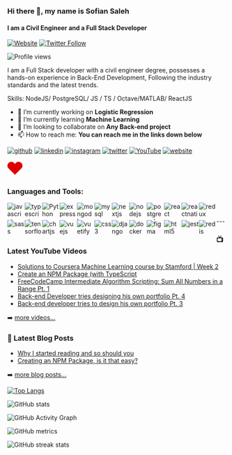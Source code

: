 ### Hi there 👋, my name is Sofian Saleh
#### I am a Civil Engineer and  a Full Stack Developer


[![Website](https://img.shields.io/website?label=sofian-saleh.netlify.app&style=for-the-badge&url=https%3A%2F%2Fcodestackr.com)](https://sofian-saleh.netlify.app)
[![Twitter Follow](https://img.shields.io/twitter/follow/SofianSaleh11?color=1DA1F2&logo=twitter&style=for-the-badge)](https://twitter.com/intent/follow?screen_name=SofianSaleh11)

![Profile views](https://gpvc.arturio.dev/SofianSaleh)  
<!--
[![trophy](https://github-profile-trophy.vercel.app/?username=SofianSaleh&theme=onedark)](https://github.com/ryo-ma/github-profile-trophy) -->

I am a Full Stack developer with a civil engineer degree, possesses a hands-on experience in Back-End Development, Following the industry standards and the latest trends.

Skills: NodeJS/ PostgreSQL/ JS / TS / Octave/MATLAB/ ReactJS 

- 🔭 I’m currently working on **Logistic Regression** 
- 🌱 I’m currently learning **Machine Learning** 
- 👯 I’m looking to collaborate on **Any Back-end project** 
- 📫 How to reach me: **You can reach me in the links down below** 

<!--START_SECTION:waka-->
<!--END_SECTION:waka-->


[<img src='https://cdn.jsdelivr.net/npm/simple-icons@3.0.1/icons/github.svg' alt='github' height='40'>](https://github.com/SofianSaleh)  [<img src='https://cdn.jsdelivr.net/npm/simple-icons@3.0.1/icons/linkedin.svg' alt='linkedin' height='40'>](https://www.linkedin.com/in/sofian-saleh/)  [<img src='https://cdn.jsdelivr.net/npm/simple-icons@3.0.1/icons/instagram.svg' alt='instagram' height='40'>](https://www.instagram.com/sofianappdev/)  [<img src='https://cdn.jsdelivr.net/npm/simple-icons@3.0.1/icons/twitter.svg' alt='twitter' height='40'>](https://twitter.com/SofianSaleh11)  [<img src='https://cdn.jsdelivr.net/npm/simple-icons@3.0.1/icons/youtube.svg' alt='YouTube' height='40'>](https://www.youtube.com/channel/UCb8XEo2mMuAhTIFd125SMLg)  [<img src='https://cdn.jsdelivr.net/npm/simple-icons@3.0.1/icons/icloud.svg' alt='website' height='40'>](https://sofian-saleh.netlify.app)  

<a href='https://docs.github.com/en/github/supporting-the-open-source-community-with-github-sponsors'><img src='https://raw.githubusercontent.com/acervenky/animated-github-badges/master/assets/sponsorbadge.gif' width='35' height='35'></a> 
 



<h3 align="left">Languages and Tools:</h3>

<p align="left"> 
 
 <a href="https://developer.mozilla.org/en-US/docs/Web/JavaScript" target="_blank"> <img src="https://www.vectorlogo.zone/logos/javascript/javascript-icon.svg" alt="javascript" width="40" height="40" align="left"/> </a>

<a href="https://www.typescriptlang.org/" target="_blank"> <img src="https://www.vectorlogo.zone/logos/typescriptlang/typescriptlang-icon.svg" alt="typescript" width="40" height="40" align="left"/> </a>

<a href="https://www.python.org/" target="_blank"> <img src="https://www.vectorlogo.zone/logos/python/python-icon.svg" alt="Python" width="40" height="40" align="left"/> </a>

<a href="https://expressjs.com" target="_blank"> <img src="https://www.vectorlogo.zone/logos/expressjs/expressjs-icon.svg" alt="express" width="40" height="40" align="left"/> </a>

<a href="https://www.mongodb.com/" target="_blank"> <img src="https://www.vectorlogo.zone/logos/mongodb/mongodb-icon.svg" alt="mongodb" width="40" height="40" align="left"/> </a>

<a href="https://www.mysql.com/" target="_blank"> <img src="https://www.vectorlogo.zone/logos/mysql/mysql-icon.svg" alt="mysql" width="40" height="40" align="left"/> </a>

<a href="https://nextjs.org/" target="_blank"> <img src="https://cdn.worldvectorlogo.com/logos/nextjs-3.svg" alt="nextjs" width="40" height="40" align="left"/> </a>

<a href="https://nodejs.org" target="_blank"> <img src="https://www.vectorlogo.zone/logos/nodejs/nodejs-icon.svg" alt="nodejs" width="40" height="40" align="left"/> </a>

<a href="https://www.postgresql.org" target="_blank"> <img src="https://www.vectorlogo.zone/logos/postgresql/postgresql-icon.svg" alt="postgresql" width="40" height="40" align="left"/> </a>

<a href="https://reactjs.org/" target="_blank"> <img src="https://www.vectorlogo.zone/logos/reactjs/reactjs-icon.svg" alt="react" width="40" height="40" align="left"/> </a>

<a href="https://reactnative.dev/" target="_blank"> <img src="https://reactnative.dev/img/header_logo.svg" alt="reactnative" width="40" height="40"  align="left"/> </a>

<a href="https://redux.js.org" target="_blank"> <img src="https://redux.js.org/img/redux.svg" alt="redux" width="40" height="40" align="left"/> </a>

<a href="https://sass-lang.com" target="_blank"> <img src="https://www.vectorlogo.zone/logos/sass-lang/sass-lang-icon.svg" alt="sass" width="40" height="40" align="left"/> </a>

<a href="https://www.tensorflow.org" target="_blank"> <img src="https://www.vectorlogo.zone/logos/tensorflow/tensorflow-icon.svg" alt="tensorflow" width="40" height="40" align="left"/> </a>

<a href="https://www.chartjs.org" target="_blank"> <img src="https://www.chartjs.org/media/logo-title.svg" alt="chartjs" width="40" height="40" align="left"/> </a>

<a href="https://vuejs.org/" target="_blank"> <img src="https://www.vectorlogo.zone/logos/vuejs/vuejs-icon.svgg" alt="vuejs" width="40" height="40" align="left"/> </a>

<a href="https://vuetifyjs.com/en/" target="_blank"> <img src="https://bestofjs.org/logos/vuetify.svg" alt="vuetify" width="40" height="40" align="left"/> </a>

<a href="https://www.w3schools.com/css/" target="_blank"> <img src="https://www.vectorlogo.zone/logos/w3_css/w3_css-icon.svg" alt="css3" width="40" height="40" align="left"/> </a>

<a href="https://www.djangoproject.com/" target="_blank"> <img src="https://www.vectorlogo.zone/logos/djangoproject/djangoproject-icon.svg" alt="django" width="40" height="40" align="left"/> </a>

<a href="https://www.docker.com/" target="_blank"> <img src="https://www.vectorlogo.zone/logos/docker/docker-icon.svg" alt="docker" width="40" height="40" align="left"/> </a>

<a href="https://www.figma.com/" target="_blank"> <img src="https://www.vectorlogo.zone/logos/figma/figma-icon.svg" alt="figma" width="40" height="40" align="left"/> </a>

<a href="https://www.w3.org/html/" target="_blank"> <img src="https://www.vectorlogo.zone/logos/w3_html5/w3_html5-icon.svgg" alt="html5" width="40" height="40" align="left"/> </a>

<a href="https://jestjs.io" target="_blank"> <img src="https://www.vectorlogo.zone/logos/jestjsio/jestjsio-icon.svg" alt="jest" width="40" height="40" align="left"/> </a>

<a href="https://redis.io" target="_blank"> <img src="https://www.vectorlogo.zone/logos/redis/redis-icon.svg" alt="redis" width="40" height="40" align="left"/> </a>

</p>
<br />
<br />
---

### 📺 Latest YouTube Videos

<!-- YOUTUBE:START -->
- [Solutions to Coursera Machine Learning course by Stamford | Week 2](https://www.youtube.com/watch?v=38Z3vemKS6Y)
- [Create an NPM Package &lpar;with TypeScript](https://www.youtube.com/watch?v=b4B6KEIXbcM)
- [FreeCodeCamp Intermediate Algorithm Scripting: Sum All Numbers in a Range Pt. 1](https://www.youtube.com/watch?v=fmp25FXLUPQ)
- [Back-end Developer tries designing his own portfolio Pt. 4](https://www.youtube.com/watch?v=rrfMEcKPCE4)
- [Back-end developer tries to design his own portfolio Pt. 3](https://www.youtube.com/watch?v=qXKbr8LWVRU)
<!-- YOUTUBE:END -->

➡️ [more videos...](https://www.youtube.com/channel/UCb8XEo2mMuAhTIFd125SMLg)

### 📕 Latest Blog Posts

<!-- BLOG-POST-LIST:START -->
- [Why I started reading and so should you](https://sofian-dev.blogspot.com/2021/03/why-i-started-reading-and-so-should-you.html)
- [Creating an NPM Package, is it that easy?](https://sofian-dev.blogspot.com/2021/02/creating-npm-package-is-it-that-easy.html)
<!-- BLOG-POST-LIST:END -->

➡️ [more blog posts...](https://sofian-dev.blogspot.com)


[![Top Langs](https://github-readme-stats.vercel.app/api/top-langs/?username=SofianSaleh)](https://github.com/anuraghazra/github-readme-stats)

![GitHub stats](https://github-readme-stats.vercel.app/api?username=SofianSaleh&show_icons=true)  

![GitHub Activity Graph](https://activity-graph.herokuapp.com/graph?username=SofianSaleh)  

![GitHub metrics](https://metrics.lecoq.io/SofianSaleh)  

![GitHub streak stats](https://github-readme-streak-stats.herokuapp.com/?user=SofianSaleh) 
